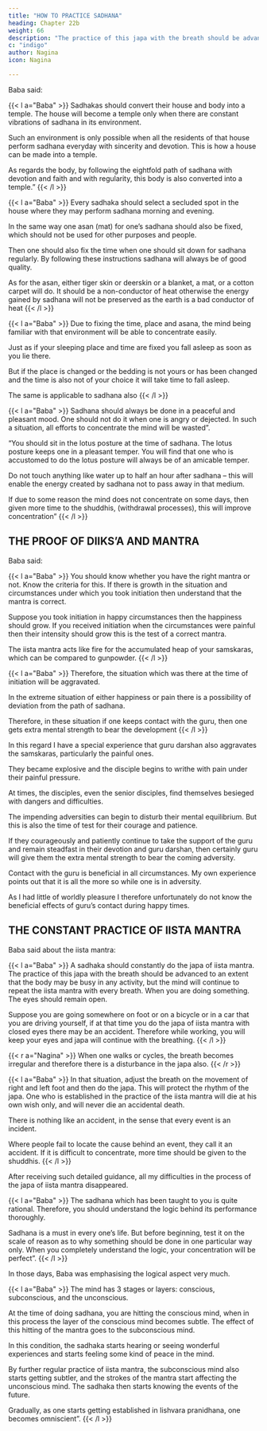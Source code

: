 ```yaml
---
title: "HOW TO PRACTICE SADHANA"
heading: Chapter 22b
weight: 66
description: "The practice of this japa with the breath should be advanced to an extent that the body may be busy in any activity"
c: "indigo"
author: Nagina
icon: Nagina

---
```



<!-- That day Baba was extremely kind and he was pointing out some such things
about sadhana which are not only very useful to me but for all sadhakas, so I have
taken the freedom to write them down here. They appear very simple but are full of
great significance and value. -->

Baba said:

{{< l a="Baba" >}}
Sadhakas should convert their house and body into a temple. The house will become a temple only when there are constant vibrations of sadhana in its environment. 

Such an environment is only possible when all the residents of that house perform sadhana everyday with sincerity and devotion. This is how a house can be made into a temple. 

As regards the body, by following the eightfold path of sadhana with devotion and faith and with regularity, this body is also converted into a temple.”
{{< /l >}}

{{< l a="Baba" >}}
Every sadhaka should select a secluded spot in the house where they may perform sadhana morning and evening. 

In the same way one asan (mat) for one’s sadhana should also be fixed, which should not be used for other purposes and people.

Then one should also fix the time when one should sit down for sadhana regularly. By following these instructions sadhana will always be of good quality.

As for the asan, either tiger skin or deerskin or a blanket, a mat, or a cotton carpet will do. It should be a non-conductor of heat otherwise the energy gained by sadhana will not be preserved as the earth is a bad conductor of heat
{{< /l >}}


{{< l a="Baba" >}}
Due to fixing the time, place and asana, the mind being familiar with that environment will be able to concentrate easily. 

Just as if your sleeping place and time are fixed you fall asleep as soon as you lie there.

But if the place is changed or the bedding is not yours or has been changed and the time is also not of your choice it will take time to fall asleep. 

The same is applicable to sadhana also
{{< /l >}}


{{< l a="Baba" >}}
Sadhana should always be done in a peaceful and pleasant mood. One should not do it when one is angry or dejected. In such a situation, all efforts to concentrate the mind will be wasted”.

“You should sit in the lotus posture at the time of sadhana. The lotus posture keeps one in a pleasant temper. You will find that one who is accustomed to do the lotus posture will always be of an amicable temper. 

Do not touch anything like water up to half an hour after sadhana – this will enable the energy created by sadhana not to pass away in that medium. 

If due to some reason the mind does not concentrate on some days, then given more time to the shuddhis, (withdrawal processes), this will improve concentration”
{{< /l >}}



## THE PROOF OF DIIKS’A AND MANTRA

<!-- That day Baba was bent upon explaining to me of dull intellect the specialties of sadhana. Baba knew that my mind was fond of logic and therefore, he was explaining the logic behind most of the process of sadhana. 

In this context, Baba explained how you can know that the mantra given to you is correct and proper. I pleaded ignorance and said that I only know how to repeat it in the given manner. -->

Baba said:

{{< l a="Baba" >}}
You should know whether you have the right mantra or not. Know the criteria for this. If there is growth in the situation and circumstances under which you took initiation then understand that the mantra is correct. 

Suppose you took initiation in happy circumstances then the happiness should grow. If you received initiation when the circumstances were painful then their intensity should grow this is the test of a correct mantra.

The iista mantra acts like fire for the accumulated heap of your samskaras, which can be compared to gunpowder. 
{{< /l >}}


{{< l a="Baba" >}}
Therefore, the situation which was there at the time of initiation will be aggravated. 

In the extreme situation of either happiness or pain there is a possibility of deviation from the path of sadhana. 

Therefore, in these situation if one keeps contact with the guru, then one gets extra mental strength to bear the development
{{< /l >}}


In this regard I have a special experience that guru darshan also aggravates the samskaras, particularly the painful ones. 

They became explosive and the disciple begins to writhe with pain under their painful pressure. 

At times, the disciples, even the senior disciples, find themselves besieged with dangers and difficulties. 

The impending adversities can begin to disturb their mental equilibrium. But this is also the time of test for their courage and patience.

If they courageously and patiently continue to take the support of the guru and remain steadfast in their devotion and guru darshan, then certainly guru will give them the extra mental strength to bear the coming adversity.

Contact with the guru is beneficial in all circumstances. My own experience points out that it is all the more so while one is in adversity.

As I had little of worldly pleasure I therefore unfortunately do not know the beneficial effects of guru’s contact during happy times.



## THE CONSTANT PRACTICE OF IISTA MANTRA

Baba said about the iista mantra:

{{< l a="Baba" >}}
A sadhaka should constantly do the japa of iista mantra. The practice of this japa with the breath should be advanced to an extent that the body may be busy in any activity, but the mind will continue to repeat the iista mantra with every breath. When you are doing something. The eyes should remain open. 

Suppose you are going somewhere on foot or on a bicycle or in a car that you are driving yourself, if at that time you do the japa of iista mantra with closed eyes there may be an accident. Therefore while working, you will keep your eyes and japa will continue with the breathing. 
{{< /l >}}

{{< r a="Nagina" >}}
When one walks or cycles, the breath becomes irregular and therefore there is a disturbance in the japa also.
{{< /r >}}

{{< l a="Baba" >}}
In that situation, adjust the breath on the movement of right and left foot and then do the japa. This will protect the rhythm of the japa. One who is established in the practice of the iista mantra will die at his own wish only, and will
never die an accidental death.

There is nothing like an accident, in the sense that every event is an incident. 

Where people fail to locate the cause behind an event, they call it an accident. If it is difficult to concentrate, more time should be given to the shuddhis.
{{< /l >}}


After receiving such detailed guidance, all my difficulties in the process of the japa of iista mantra disappeared.


{{< l a="Baba" >}}
The sadhana which has been taught to you is quite rational. Therefore, you should understand the logic behind its performance thoroughly.

Sadhana is a must in every one’s life. But before beginning, test it on the scale of reason as to why something should be done in one particular way only. When you completely understand the logic, your concentration will be perfect”.
{{< /l >}}

In those days, Baba was emphasising the logical aspect very much. 


{{< l a="Baba" >}}
The mind has 3 stages or layers: conscious, subconscious, and the unconscious. 

At the time of doing sadhana, you are hitting the conscious mind, when in this process the layer of the conscious mind becomes subtle. The effect of this hitting of the mantra goes to the subconscious mind. 

In this condition, the sadhaka starts hearing or seeing wonderful experiences and starts
feeling some kind of peace in the mind. 

By further regular practice of iista mantra, the subconscious mind also starts getting subtler, and the strokes of the mantra start affecting the unconscious mind. The sadhaka then starts knowing the events of the future. 

Gradually, as one starts getting established in Iishvara pranidhana, one becomes omniscient”.
{{< /l >}}
